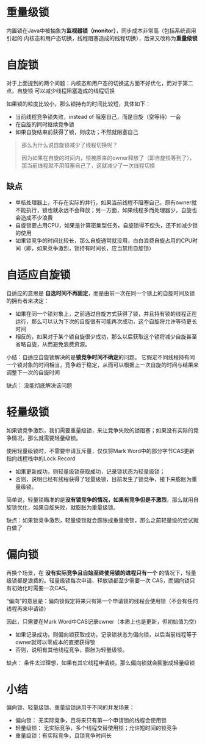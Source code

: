 # 重量级锁

内置锁在Java中被抽象为**监视器锁（monitor）**，同步成本非常高（包括系统调用引起的 内核态和用户态切换，线程阻塞造成的线程切换），后来又改称为**重量级锁**

# 自旋锁

对于上面提到的两个问题：内核态和用户态的切换这方面不好优化，而对于第二点，自旋锁 可以减少线程阻塞造成的线程切换

如果锁的粒度比较小，那么锁持有的时间比较短，具体如下：
- 当前线程竞争锁失败，instead of 阻塞自己，而是自旋（空等待）一会
- 在自旋的同时继续竞争锁
- 如果自旋结束前获得了锁，则成功；不然就阻塞自己

> 那么为什么说自旋锁减少了线程切换呢？
> 
> 因为如果在自旋的时间内，锁被原来的owner释放了（即自旋锁等到了），那当前线程就不用阻塞自己了，这就减少了一次线程切换

## 缺点

- 单核处理器上，不存在实际的并行，如果当前线程不阻塞自己，原有owner就不能执行，锁也就永远不会释放；另一方面，如果线程多而处理器少，自旋也会造成不少浪费
- 自旋锁要占用CPU，如果是计算密集型任务，自旋锁得不偿失，还不如减少锁的使用
- 如果锁竞争的时间比较长，那么自旋通常就没用，白白浪费自旋占用的CPU时间（即，如果竞争激烈，锁持有时间长，应当禁用自旋锁）

# 自适应自旋锁

自适应的意思是 **自选时间不再固定**，而是由前一次在同一个锁上的自旋时间及锁的拥有者来决定：
- 如果在同一个锁对象上，之前通过自旋方式获得了锁，并且持有锁的线程正在运行，那么可以认为下次的自旋很有可能再次成功，这个自旋将允许等待更长时间
- 相反的，如果对于某个锁自旋很少成功，那么以后获取这个锁将减少自旋甚至省略自旋，从而避免浪费资源。

小结：自适应自旋锁解决的是**锁竞争时间不确定**的问题。 它假定不同线程持有同一个锁对象的时间相当，竞争趋于稳定，从而可以根据上一次自旋的时间与结果来调整下一次的自旋时间

缺点： 没能彻底解决该问题

# 轻量级锁

如果锁竞争激烈，我们需要重量级锁，来让竞争失败的锁阻塞；如果没有实际的竞争情况，那么就需要轻量级锁。

使用轻量级锁时，不需要申请互斥量，仅仅将Mark Word中的部分字节CAS更新指向线程栈中的Lock Record
- 如果更新成功，则轻量级锁获取成功，记录锁状态为轻量级锁；
- 否则，说明已经有线程获得了轻量级锁，目前发生了锁竞争，接下来膨胀为重量级锁。

简单说，轻量锁瞄准的是**没有锁竞争的情况，如果有竞争但是不激烈**，那么就用自旋锁优化，如果自旋失败，就膨胀为重量级锁。

缺点：如果锁竞争激烈，轻量级锁就会膨胀成重量级锁，那么之前轻量级的尝试就白做了

# 偏向锁

再换个场景，在 **没有实际竞争且自始至终使用锁的进程只有一个** 的情况下，轻量级锁都是浪费的。轻量级锁每次申请、释放锁都至少需要一次 CAS，而偏向锁只有初始化时需要一次CAS。

“偏向”的意思是：偏向锁假定将来只有第一个申请锁的线程会使用锁（不会有任何线程再来申请锁）

因此，只需要在Mark Word中CAS记录owner（本质上也是更新，但初始值为空）
- 如果记录成功，则偏向锁获取成功，记录锁状态为偏向锁，以后当前线程等于owner就可以零成本的直接获得锁
- 否则，说明有其他线程竞争，膨胀为轻量级锁。

缺点： 条件太过理想，如果有其它线程申请锁，那么偏向锁就会膨胀成轻量级锁

# 小结

偏向锁、轻量级锁、重量级锁适用于不同的并发场景：
- 偏向锁： 无实际竞争，且将来只有第一个申请锁的线程会使用锁
- 轻量级锁： 无实际竞争，多个线程交替使用锁；允许短时间的锁竞争
- 重量级锁：有实际竞争，且锁竞争时间长

